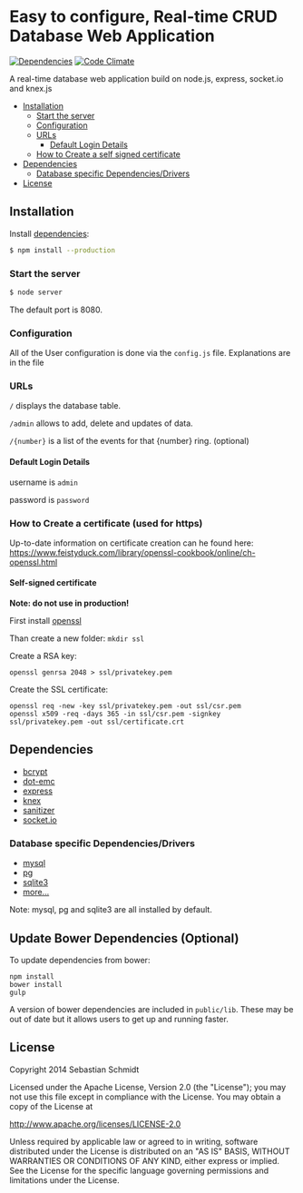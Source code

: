 # Easy to configure, Real-time CRUD Database Web Application
[![Dependencies](https://david-dm.org/publicarray/Real-time-CRUD.svg)](https://david-dm.org/publicarray/Real-time-CRUD)
[![Code Climate](https://codeclimate.com/github/publicarray/Real-time-CRUD/badges/gpa.svg)](https://codeclimate.com/github/publicarray/Real-time-CRUD)

A real-time database web application build on node.js, express, socket.io and knex.js

* [Installation](#installation)
  * [ Start the server](#start-the-server)
  * [Configuration](#configuration)
  * [URLs](#urls)
    * [Default Login Details](#default-login-details)
  * [How to Create a self signed certificate](#how-to-create-a-self-signed-certificate)
* [Dependencies](#dependencies)
  * [Database specific Dependencies/Drivers](#database-specific-dependenciesdrivers)
* [License](#license)

## Installation
Install [dependencies](#dependencies):

```bash
$ npm install --production
```

### Start the server

```bash
$ node server
```

The default port is 8080.

### Configuration
All of the User configuration is done via the `config.js` file. Explanations are in the file

### URLs
`/` displays the database table.

`/admin` allows to add, delete and updates of data.

`/{number}` is a list of the events for that {number} ring. (optional)

#### Default Login Details
username is `admin`

password is `password`

### How to Create a certificate (used for https)

Up-to-date information on certificate creation can he found here: https://www.feistyduck.com/library/openssl-cookbook/online/ch-openssl.html

#### Self-signed certificate

**Note: do not use in production!**

First install [openssl](https://www.openssl.org/)

Than create a new folder: `mkdir ssl`

Create a RSA key:

```
openssl genrsa 2048 > ssl/privatekey.pem
```

Create the SSL certificate:

```
openssl req -new -key ssl/privatekey.pem -out ssl/csr.pem
openssl x509 -req -days 365 -in ssl/csr.pem -signkey ssl/privatekey.pem -out ssl/certificate.crt
```

## Dependencies
- [bcrypt](https://www.npmjs.org/package/bcrypt)
- [dot-emc](https://www.npmjs.org/package/dot-emc)
- [express](https://www.npmjs.org/package/express)
- [knex](https://www.npmjs.org/package/knex)
- [sanitizer](https://www.npmjs.org/package/sanitizer)
- [socket.io](https://www.npmjs.org/package/socket.io)

### Database specific Dependencies/Drivers
- [mysql](https://www.npmjs.org/package/mysql)
- [pg](https://www.npmjs.org/package/pg)
- [sqlite3](https://www.npmjs.org/package/sqlite3)
- [more...](http://knexjs.org/#Installation-node)

Note: mysql, pg and sqlite3 are all installed by default.

## Update Bower Dependencies (Optional)

To update dependencies from bower:
```
npm install
bower install
gulp
```

A version of bower dependencies are included in `public/lib`. These may be out of date but it allows users to get up and running faster.

## License
Copyright 2014 Sebastian Schmidt

 Licensed under the Apache License, Version 2.0 (the "License");
 you may not use this file except in compliance with the License. You may obtain a copy of the License at

 http://www.apache.org/licenses/LICENSE-2.0

 Unless required by applicable law or agreed to in writing, software distributed under the License is distributed on an "AS IS" BASIS, WITHOUT WARRANTIES OR CONDITIONS OF ANY KIND, either express or implied. See the License for the specific language governing permissions and limitations under the License.

